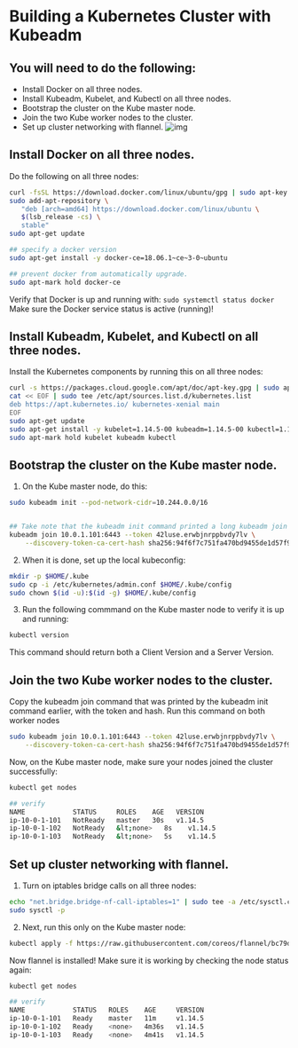 # Building a Kubernetes Cluster with Kubeadm

## You will need to do the following:

* Install Docker on all three nodes.
* Install Kubeadm, Kubelet, and Kubectl on all three nodes.
* Bootstrap the cluster on the Kube master node.
* Join the two Kube worker nodes to the cluster.
* Set up cluster networking with flannel.
![img](cluster.png)

## Install Docker on all three nodes.
Do the following on all three nodes:
```bash
curl -fsSL https://download.docker.com/linux/ubuntu/gpg | sudo apt-key add -
sudo add-apt-repository \
   "deb [arch=amd64] https://download.docker.com/linux/ubuntu \
   $(lsb_release -cs) \
   stable"
sudo apt-get update

## specify a docker version
sudo apt-get install -y docker-ce=18.06.1~ce~3-0~ubuntu

## prevent docker from automatically upgrade.
sudo apt-mark hold docker-ce
```

Verify that Docker is up and running with:
```sudo systemctl status docker```
Make sure the Docker service status is active (running)!

## Install Kubeadm, Kubelet, and Kubectl on all three nodes.
Install the Kubernetes components by running this on all three nodes:
```bash
curl -s https://packages.cloud.google.com/apt/doc/apt-key.gpg | sudo apt-key add -
cat << EOF | sudo tee /etc/apt/sources.list.d/kubernetes.list
deb https://apt.kubernetes.io/ kubernetes-xenial main
EOF
sudo apt-get update
sudo apt-get install -y kubelet=1.14.5-00 kubeadm=1.14.5-00 kubectl=1.14.5-00
sudo apt-mark hold kubelet kubeadm kubectl
```

## Bootstrap the cluster on the Kube master node.
1. On the Kube master node, do this:
```bash
sudo kubeadm init --pod-network-cidr=10.244.0.0/16


## Take note that the kubeadm init command printed a long kubeadm join command to the screen. You will need that kubeadm join command in the next step!
kubeadm join 10.0.1.101:6443 --token 42luse.erwbjnrppbvdy7lv \
    --discovery-token-ca-cert-hash sha256:94f6f7c751fa470bd9455de1d57f9e809ca14efacffdbefc54b571e3f7675692

```

2. When it is done, set up the local kubeconfig:
```bash
mkdir -p $HOME/.kube
sudo cp -i /etc/kubernetes/admin.conf $HOME/.kube/config
sudo chown $(id -u):$(id -g) $HOME/.kube/config
```


3. Run the following commmand on the Kube master node to verify it is up and running:
```bash
kubectl version
```
This command should return both a Client Version and a Server Version.

## Join the two Kube worker nodes to the cluster.
Copy the kubeadm join command that was printed by the kubeadm init command earlier, with the token and hash. Run this command on both worker nodes
```bash
sudo kubeadm join 10.0.1.101:6443 --token 42luse.erwbjnrppbvdy7lv \
    --discovery-token-ca-cert-hash sha256:94f6f7c751fa470bd9455de1d57f9e809ca14efacffdbefc54b571e3f7675692
```
Now, on the Kube master node, make sure your nodes joined the cluster successfully:
```bash
kubectl get nodes

## verify
NAME            STATUS     ROLES    AGE   VERSION
ip-10-0-1-101   NotReady   master   30s   v1.14.5
ip-10-0-1-102   NotReady   &lt;none>   8s    v1.14.5
ip-10-0-1-103   NotReady   &lt;none>   5s    v1.14.5
```

## Set up cluster networking with flannel.
1. Turn on iptables bridge calls on all three nodes:
```bash
echo "net.bridge.bridge-nf-call-iptables=1" | sudo tee -a /etc/sysctl.conf
sudo sysctl -p
```

2. Next, run this only on the Kube master node:
```bash
kubectl apply -f https://raw.githubusercontent.com/coreos/flannel/bc79dd1505b0c8681ece4de4c0d86c5cd2643275/Documentation/kube-flannel.yml
```

Now flannel is installed! Make sure it is working by checking the node status again:
```bash
kubectl get nodes

## verify
NAME            STATUS   ROLES    AGE     VERSION
ip-10-0-1-101   Ready    master   11m     v1.14.5
ip-10-0-1-102   Ready    <none>   4m36s   v1.14.5
ip-10-0-1-103   Ready    <none>   4m41s   v1.14.5
```